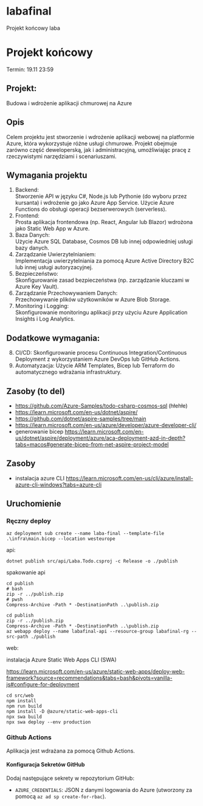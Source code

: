 # labafinal

Projekt końcowy laba

# Projekt końcowy

Termin: 19.11 23:59

## Projekt:

Budowa i wdrożenie aplikacji chmurowej na Azure

## Opis

Celem projektu jest stworzenie i wdrożenie aplikacji webowej na platformie Azure, która wykorzystuje różne usługi chmurowe. Projekt obejmuje zarówno część deweloperską, jak i administracyjną, umożliwiając pracę z rzeczywistymi narzędziami i scenariuszami.

## Wymagania projektu

1. Backend:  
   Stworzenie API w języku C#, Node.js lub Pythonie (do wyboru przez kursanta) i wdrożenie go jako Azure App Service.
   Użycie Azure Functions do obsługi operacji bezserwerowych (serverless).
2. Frontend:  
   Prosta aplikacja frontendowa (np. React, Angular lub Blazor) wdrożona jako Static Web App w Azure.
3. Baza Danych:  
   Użycie Azure SQL Database, Cosmos DB lub innej odpowiedniej usługi bazy danych.
4. Zarządzanie Uwierzytelnianiem:  
   Implementacja uwierzytelniania za pomocą Azure Active Directory B2C lub innej usługi autoryzacyjnej.
5. Bezpieczeństwo:  
   Skonfigurowanie zasad bezpieczeństwa (np. zarządzanie kluczami w Azure Key Vault).
6. Zarządzanie Przechowywaniem Danych:  
   Przechowywanie plików użytkowników w Azure Blob Storage.
7. Monitoring i Logging:  
   Skonfigurowanie monitoringu aplikacji przy użyciu Azure Application Insights i Log Analytics.

## Dodatkowe wymagania:

8. CI/CD:
   Skonfigurowanie procesu Continuous Integration/Continuous Deployment z wykorzystaniem Azure DevOps lub GitHub Actions.
9. Automatyzacja:
   Użycie ARM Templates, Bicep lub Terraform do automatycznego wdrażania infrastruktury.

## Zasoby (to del)

- https://github.com/Azure-Samples/todo-csharp-cosmos-sql (hłehłe)
- https://learn.microsoft.com/en-us/dotnet/aspire/
- https://github.com/dotnet/aspire-samples/tree/main
- https://learn.microsoft.com/en-us/azure/developer/azure-developer-cli/
- generowanie bicep https://learn.microsoft.com/en-us/dotnet/aspire/deployment/azure/aca-deployment-azd-in-depth?tabs=macos#generate-bicep-from-net-aspire-project-model

## Zasoby

- instalacja azure CLI https://learn.microsoft.com/en-us/cli/azure/install-azure-cli-windows?tabs=azure-cli

## Uruchomienie

### Ręczny deploy

```
az deployment sub create --name laba-final --template-file .\infra\main.bicep --location westeurope
```

api:

```
dotnet publish src/api/Laba.Todo.csproj -c Release -o ./publish
```

spakowanie api

```
cd publish
# bash
zip -r ../publish.zip
# pwsh
Compress-Archive -Path * -DestinationPath ..\publish.zip
```

```
cd publish
zip -r ../publish.zip
Compress-Archive -Path * -DestinationPath ..\publish.zip
az webapp deploy --name labafinal-api --resource-group labafinal-rg --src-path ./publish
```

web:

instalacja Azure Static Web Apps CLI (SWA)

https://learn.microsoft.com/en-us/azure/static-web-apps/deploy-web-framework?source=recommendations&tabs=bash&pivots=vanilla-js#configure-for-deployment

```
cd src/web
npm install
npm run build
npm install -D @azure/static-web-apps-cli
npx swa build
npx swa deploy --env production
```

### Github Actions

Aplikacja jest wdrażana za pomocą Github Actions.

#### Konfiguracja Sekretów GitHub

Dodaj następujące sekrety w repozytorium GitHub:

- `AZURE_CREDENTIALS`: JSON z danymi logowania do Azure (utworzony za pomocą `az ad sp create-for-rbac`).
